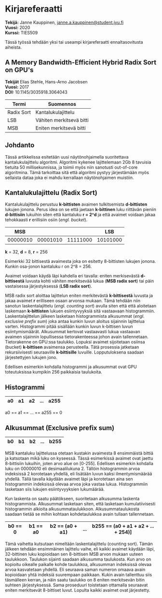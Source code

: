 # Kirjareferaatti

**Tekijä:** Janne Kauppinen, janne.a.kauppinen@student.jyu.fi<br>
**Vuosi:** 2020<br>
**Kurssi:** TIES509

Tässä työssä tehdään yksi tai useampi kirjareferaatti ennaltasovitusta aiheista.

## A Memory Bandwidth-Efficient Hybrid Radix Sort on GPU's

**Tekijät** Elias Stehle, Hans-Arno Jacobsen<br>
**Vuosi:** 2017<br>
**DOI:** 10.1145/3035918.3064043

| Termi           | Suomennos                |
| --------------- | ------------------------ |
| Radix Sort      | Kantalukulajittelu       |
| LSB             | Vähiten merkitsevä bitti |
| MSB             | Eniten merkitsevä bitti  | 

## Johdanto

Tässä artikkelissa esitetään uusi näytönohjaimella suoritettava
kantalukulajittelu algoritmi. Algoritmi kykenee lajittelemaan 2Gb 8 tavuisia
tietuita 50 millisekunnissa, ja toimii myös niin sanotusti out-of-core
algoritmina. Tämä tarkoittaa sitä että algoritmi pystyy järjestämään myös
sellaista dataa joka ei mahdu kerrallaan näytönohjaimen muistiin.

## Kantalukulajittelu (Radix Sort)

Kantalukulajittelu perustuu **k-bittisten** avaimen tulkitsemista
**d-bittisten** lukujen jonona. Perus idea on se että jaetaan **k-bittinen**
luku riittävän pieniin **d-bittisiin** lukuihin siten että kantaluku **r =
2^d** ja että avaimet voidaan jakaa tehokkaasti **r** erillisiin osiin (*engl.
bucket*).

| MSB      |          |          | LSB      |
| -------- | -------- | -------- | -------- |
| 00000010 | 00001010 | 11111000 | 10101000 |

**k** = 32, **d** = 8, **r** = 256

Esimerkki 32 bittisestä avaimesta joka on esitetty 8-bittisten lukujen jonona.
Kunkin osa-jonon kantaluku r on 2^8 = 256.

Avaimet voidaan käydä läpi kahdella eri tavalla: eniten merkisevästä
**d-bittisestä** luvusta kohti vähiten merkitsevää lukua (**MSB radix sort**)
tai päin vastaisessa järjestyksessä (**LSB radix sort**).

MSB radix sort aloittaa lajittelun eniten merkitevästä **k-bittisestä** luvusta
ja jakaa avaimet **r** erilliseen osaan arvonsa mukaan. Tämä tehdään niin
sanotun laskentalajittelu (*engl. counting sort*) avulla siten että että
aloitetaan laskemaan **k-bittisten** lukuen esiintyvyyksiä sitä vastaavaan
histogrammiin.  Laskentalajittelun jälkeen lasketaan histogrammista alkusummat
(*engl. exclusive prefix sum*) joka antaa kunkin luvun aloitus sijainnin
lajittelua varten. Histogrammi pitää sisällään kunkin luvun k-bittisen luvun
esiintymismäärät. Alkusummat kertovat vastaavasti lukua vastaavan avaimen
sijainnin lopullisessa tietorakenteessa johon avain tallennetaan. Tietorakenne
on GPU:ssa taulukko. Lopuksi avaimet sijoitetaan osiinsa (bucket)
**k-bittisen** avaimensa perusteella. Tätä prosessia jatketaan rekursiivisesti
seuraaville **k-bittisille** luvuille. Lopputuloksena saadaan järjestettyjen
lukujen jono.

Edellisen esimerkin kohdalla histogrammi ja alkusummat ovat GPU
toteutuksissa kumpikin 256 paikkaisia taulukoita.

## Histogrammi
| a0 | a1 | a2 | ... | a255 |
| -- | -- | -- | --- | ---- |

a0 == a1 == ... == a255 == 0

## Alkusummat (Exclusive prefix sum)
| b0 | b1 | b2 | ... | b255 |
| -- | -- | -- | --- | ---- |

MSB kantaluku lajittelussa otetaan kustakin avaimesta 8 ensimmäistä bittiä ja
katsotaan mikä luku on kyseessä. Tässä esimerkissä avaimet ovat jaettu
8-bittisiin lukuihin, joten arvo alue on [0-255]. Edellisen esimerkin kohdalla
luku on 00000010 eli desimaalilukuna 2. Tällöin histogrammin arvoa indeksissä 2
korotetaan yhdellä, eli lisätään luvun kaksi ilmentymismäärää yhdellä. Tällä
tavalla käydään avaimet läpi ja korotetaan aina sen histogrammin indeksissä
olevaa arvoa joka vastaa lukua. Histogrammiin lasketaan siis lukujen
esiintyvyyksien lukumäärää. 

Kun laskenta on saatu päätökseen, suoritetaan alkusumma laskenta
histogrammista. Alkusummat lasketaan siten, että lasketaan kumulatiivisesti
histogrammin alkioita alkusummataulukkoon. Alkusummataulukosta saadaan tietää
se mihin kohtaan kohdetaulukkoa avain tullaan tallennetaan.

| b0 == 0 | b1 == a0 | b2 == (a0 + a1) | ... | b255 == (a0 + a1 + a2 + ... + 254)] |
| ------- | -------- | --------------- | --- | ----------------------------------- |

Tämä vaihetta kutsutaan nimeltään laskentalajittelu (counting sort). Tämän
jälkeen tehdään ensimmäinen lajittelu vaihe, eli kaikki avaimet käydään läpi,
32-bittinen luku kopioidaan sen 8-bittisen MSB arvon mukaan uuteen taulukkoon.
Taulukon sijainti saadaan alkusumma taulukosta. Kun arvo on kopioitu oikealle
paikalle kohde taulukkoa, alkusumman indeksissä olevaa arvoa kasvatetaan
yhdellä. Eli seuraava saman numeron omaava avain kopioidaan yhtä indeksiä
suurempaan paikkaan. Kukin avain tallenttuu siis täsmälleen kerran, ja näin
saatu taulukko on 8 eniten merkitsevän bitin suhteen järjestyksessä. Sama
proseduuri toistetaan ottamalla seuraavat eniten merkitsevät 8-bittiset luvut.
Lopulta kaikki avaimet ovat järjestetty.
